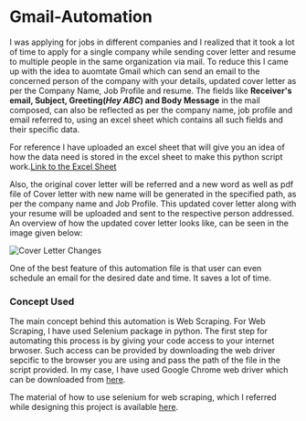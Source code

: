 # Gmail-Automation

I was applying for jobs in different companies and I realized that it took a lot of time to apply for a single company while sending cover letter and resume to multiple people in the same organization via mail. To reduce this I came up with the idea to auomtate Gmail which can send an email to the concerned person of the company with your details, updated cover letter as per the Company Name, Job Profile and resume. The fields like **Receiver's email, Subject, Greeting(*Hey ABC*) and Body Message** in the mail composed, can also be reflected as per the company name, job profile and email referred to, using an excel sheet which contains all such fields and their specific data.

For reference I have uploaded an excel sheet that will give you an idea of how the data need is stored in the excel sheet to make this python script work.[Link to the Excel Sheet](https://github.com/Taresh-oss/Gmail-Automation/blob/main/Gmail%20AUtomation.csv)

Also, the original cover letter will be referred and a new word as well as pdf file of Cover letter with new name will be generated in the specified path, as per the company name and Job Profile. This updated cover letter along with your resume will be uploaded and sent to the respective person addressed. An overview of how the updated cover letter looks like, can be seen in the image given below:

![Cover Letter Changes](https://user-images.githubusercontent.com/61029579/120125699-cda7bd00-c187-11eb-86b5-b966d3110efb.JPG)

One of the best feature of this automation file is that user can even schedule an email for the desired date and time. It saves a lot of time.

### Concept Used

The main concept behind this automation is Web Scraping. For Web Scraping, I have used Selenium package in python. The first step for automating this process is by giving your code access to your internet brwoser. Such access can be provided by downloading the web driver sepcific to the browser you are using and pass the path of the file in the script provided. In my case, I have used Google Chrome web driver which can be downloaded from [here](https://chromedriver.chromium.org/downloads).

The material of how to use selenium for web scraping, which I referred while designing this project is available [here](https://selenium-python.readthedocs.io/). 


